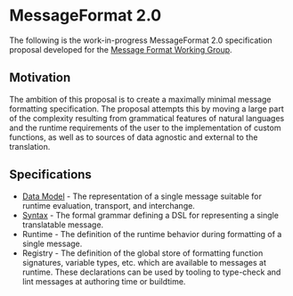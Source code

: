 # MessageFormat 2.0

The following is the work-in-progress MessageFormat 2.0 specification proposal developed for the [Message Format Working Group](https://github.com/unicode-org/message-format-wg).

## Motivation

The ambition of this proposal is to create a maximally minimal message formatting specification. The proposal attempts this by moving a large part of the complexity resulting from grammatical features of natural languages and the runtime requirements of the user to the implementation of custom functions, as well as to sources of data agnostic and external to the translation.

## Specifications

* [Data Model](./model.md) - The representation of a single message suitable for runtime evaluation, transport, and interchange.
* [Syntax](./syntax.md) - The formal grammar defining a DSL for representing a single translatable message.
* Runtime - The definition of the runtime behavior during formatting of a single message.
* Registry - The definition of the global store of formatting function signatures, variable types, etc. which are available to messages at runtime. These declarations can be used by tooling to type-check and lint messages at authoring time or buildtime.
